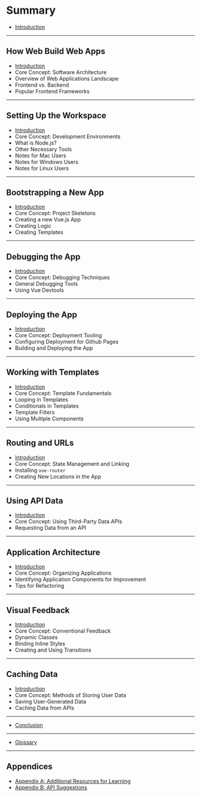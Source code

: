 # Summary

* [Introduction](README.md)

----

## How Web Build Web Apps

* [Introduction](todo.md)
* Core Concept: Software Architecture
* Overview of Web Applications Landscape
* Frontend vs. Backend
* Popular Frontend Frameworks
----

## Setting Up the Workspace

* [Introduction](todo.md)
* Core Concept: Development Environments
* What is Node.js?
* Other Necessary Tools
* Notes for Mac Users
* Notes for Windows Users
* Notes for Linux Users
----

## Bootstrapping a New App

* [Introduction](todo.md)
* Core Concept: Project Skeletons
* Creating a new Vue.js App
* Creating Logic
* Creating Templates
----

## Debugging the App

* [Introduction](todo.md)
* Core Concept: Debugging Techniques
* General Debugging Tools
* Using Vue Devtools
----
## Deploying the App

* [Introduction](todo.md)
* Core Concept: Deployment Tooling
* Configuring Deployment for Github Pages
* Building and Deploying the App
----
## Working with Templates

* [Introduction](todo.md)
* Core Concept: Template Fundamentals
* Looping in Templates
* Conditionals in Templates
* Template Filters
* Using Multiple Components
----

## Routing and URLs

* [Introduction](todo.md)
* Core Concept: State Management and Linking
* Installing `vue-router`
* Creating New Locations in the App

----
## Using API Data

* [Introduction](todo.md)
* Core Concept: Using Third-Party Data APIs
* Requesting Data from an API

----

## Application Architecture

* [Introduction](todo.md)
* Core Concept: Organizing Applications
* Identifying Application Components for Improvement
* Tips for Refactoring

----

## Visual Feedback

* [Introduction](todo.md)
* Core Concept: Conventional Feedback
* Dynamic Classes
* Binding Inline Styles
* Creating and Using Transitions

----

## Caching Data

* [Introduction](todo.md)
* Core Concept: Methods of Storing User Data
* Saving User-Generated Data
* Caching Data from APIs

----

* [Conclusion](conclusion.md)
----

* [Glossary](GLOSSARY.md)

----

## Appendices

* [Appendix A: Additional Resources for Learning](todo.md)
* [Appendix B: API Suggestions](todo.md)

